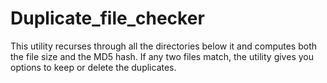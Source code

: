 Duplicate_file_checker
======================

This utility recurses through all the directories below it and computes both the file size and the MD5 hash. If any two
files match, the utility gives you options to keep or delete the duplicates.
